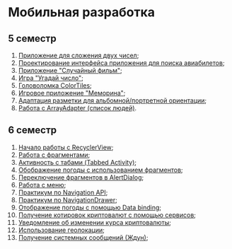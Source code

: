 # Мобильная разработка

## 5 семестр

1. [Приложение для сложения двух чисел](android_apps/SumTwoNumbersApp/);
2. [Проектирование интерфейса приложения для поиска авиабилетов](android_apps/SearchAirticketsApp/);
3. [Приложение "Случайный фильм"](android_apps/RandomFilmApp/);
4. [Игра "Угадай число"](android_apps/GuessNumberGame/);
5. [Головоломка ColorTiles](android_apps/ColorTiles/);
6. [Игровое приложение "Меморина"](android_apps/MemorinaGame/);
7. [Адаптация разметки для альбомной/портретной ориентации](android_apps/PortraitLandscape/);
8. [Работа с ArrayAdapter (список людей)](android_apps/PeopleList/).

## 6 семестр

1. [Начало работы с RecyclerView](android_apps/RecyclerViewApp/);
2. [Работа с фрагментами](android_apps/FragmentWeatherApp/);
3. [Активность с табами (Tabbed Activity)](android_apps/TabsApp/);
4. [Обображение погоды с использованием фрагментов](android_apps/FragmentWeatherApp/);
5. [Переключение фрагментов в AlertDialog](android_apps/FragmentWeatherApp/);
6. [Работа с меню](android_apps/FragmentWeatherApp/);
7. [Практикум по Navigation API](android_apps/NavigationApiApp/);
8. [Практикум по NavigationDrawer](android_apps/NavigationDrawerApp/);
9. [Отображение погоды с помощью Data binding](android_apps/FragmentWeatherApp/);
10. [Получение котировок криптовалют с помощью сервисов](android_apps/CurrencyTrackingApp/);
11. [Уведомление об изменении курса криптовалюты](android_apps/CurrencyTrackingApp/);
12. [Использование геолокации](android_apps/DetectingLocationApp/);
13. [Получение системных сообщений (Ждун)](android_apps/WaiterApp/);